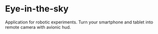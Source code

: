 # Eye-in-the-sky
Application for robotic experiments. Turn your smartphone and tablet into remote camera with avionic hud.
